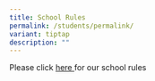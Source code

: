 ```yaml
---
title: School Rules
permalink: /students/permalink/
variant: tiptap
description: ""
---
```

<p>Please click <a href="/files/Document_2_Montfort_Secondary_School_Rules.pdf" rel="noopener noreferrer nofollow" target="_blank">here </a>for
our school rules</p>
<p></p>
